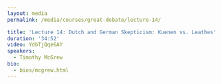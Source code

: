```yaml
---
layout: media
permalink: /media/courses/great-debate/lecture-14/

title: 'Lecture 14: Dutch and German Skepticism: Kuenen vs. Leathes'
duration: '34:52'
video: YdbTjQqe6AY
speakers:
  - Timothy McGrew
bio:
  - bios/mcgrew.html
---
```

